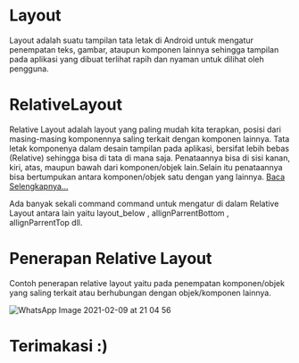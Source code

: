# Layout

Layout adalah suatu tampilan tata letak di Android untuk mengatur penempatan teks, gambar, ataupun komponen lainnya sehingga tampilan pada aplikasi 
yang dibuat terlihat rapih dan nyaman untuk dilihat oleh pengguna.

# RelativeLayout

Relative Layout adalah layout yang paling mudah kita terapkan, posisi dari masing-masing komponennya saling terkait dengan komponen lainnya. 
Tata letak komponenya dalam desain tampilan pada aplikasi, bersifat lebih bebas (Relative) sehingga bisa di tata di mana saja. Penataannya bisa di sisi kanan, kiri, atas, maupun bawah dari komponen/objek lain.Selain itu penataannya bisa bertumpukan antara komponen/objek satu dengan yang lainnya. [ Baca Selengkapnya...](https://developer.android.com/guide/topics/ui/layout/relative?hl=id)

Ada banyak sekali command command untuk mengatur di dalam Relative Layout antara lain yaitu layout_below , allignParrentBottom , allignParrentTop dll. 

# Penerapan Relative Layout
Contoh penerapan relative layout yaitu pada penempatan komponen/objek yang saling terkait atau berhubungan dengan objek/komponen lainnya.

![WhatsApp Image 2021-02-09 at 21 04 56](https://user-images.githubusercontent.com/60412314/107374755-846d2800-6b1a-11eb-9e9e-d341e4a33609.jpeg)

# Terimakasi :)

